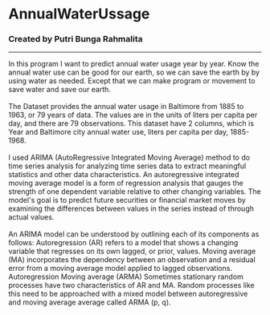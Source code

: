 # AnnualWaterUssage
### Created by Putri Bunga Rahmalita
---------------------------------------------------------------------------------------
In this program I want to predict annual water usage year by year. Know the annual water use can be good for our earth, so we can save the earth by by using water as needed. Except that we can make program or movement to save water and save our earth.
<br><br>
The Dataset provides the annual water usage in Baltimore from 1885 to 1963, or 79 years of data. The values are in the units of liters per capita per day, and there are 79 observations. This dataset have 2 columns, which is Year and Baltimore city annual water use, liters per capita per day, 1885-1968.
<br>
<br>
I used ARIMA (AutoRegressive Integrated Moving Average) method to do time series analysis for analyzing time series data to extract meaningful statistics and other data characteristics. An autoregressive integrated moving average model is a form of regression analysis that gauges the strength of one dependent variable relative to other changing variables. The model's goal is to predict future securities or financial market moves by examining the differences between values in the series instead of through actual values.
<br>
<br>
An ARIMA model can be understood by outlining each of its components as follows:
Autoregression (AR) refers to a model that shows a changing variable that regresses on its own lagged, or prior, values.
Moving average (MA) incorporates the dependency between an observation and a residual error from a moving average model applied to lagged observations.
Autoregression Moving average (ARMA) Sometimes stationary random processes have two characteristics of AR and MA. Random processes like this need to be approached with a mixed model between autoregressive and moving average average called ARMA (p, q).
